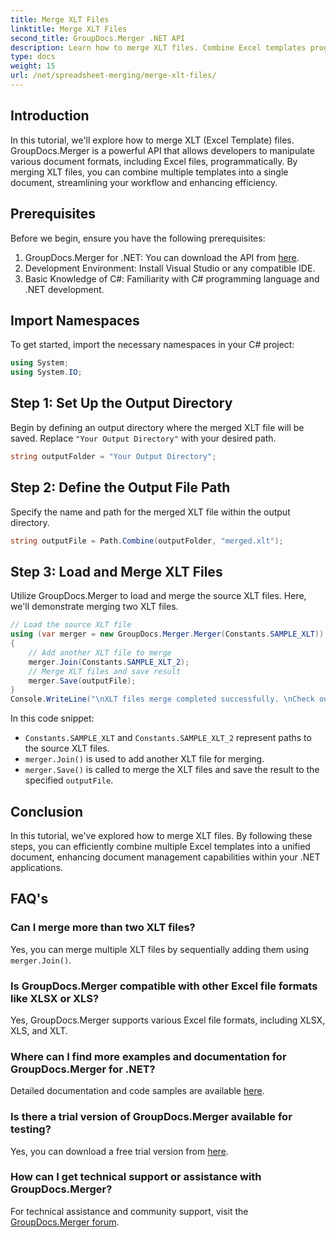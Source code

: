 ```yaml
---
title: Merge XLT Files
linktitle: Merge XLT Files
second_title: GroupDocs.Merger .NET API
description: Learn how to merge XLT files. Combine Excel templates programmatically in C# with this step-by-step guide.
type: docs
weight: 15
url: /net/spreadsheet-merging/merge-xlt-files/
---
```

## Introduction
In this tutorial, we'll explore how to merge XLT (Excel Template) files. GroupDocs.Merger is a powerful API that allows developers to manipulate various document formats, including Excel files, programmatically. By merging XLT files, you can combine multiple templates into a single document, streamlining your workflow and enhancing efficiency.
## Prerequisites
Before we begin, ensure you have the following prerequisites:
1. GroupDocs.Merger for .NET: You can download the API from [here](https://releases.groupdocs.com/merger/net/).
2. Development Environment: Install Visual Studio or any compatible IDE.
3. Basic Knowledge of C#: Familiarity with C# programming language and .NET development.

## Import Namespaces
To get started, import the necessary namespaces in your C# project:
```csharp
using System;
using System.IO;
```
## Step 1: Set Up the Output Directory
Begin by defining an output directory where the merged XLT file will be saved. Replace `"Your Output Directory"` with your desired path.
```csharp
string outputFolder = "Your Output Directory";
```
## Step 2: Define the Output File Path
Specify the name and path for the merged XLT file within the output directory.
```csharp
string outputFile = Path.Combine(outputFolder, "merged.xlt");
```
## Step 3: Load and Merge XLT Files
Utilize GroupDocs.Merger to load and merge the source XLT files. Here, we'll demonstrate merging two XLT files.
```csharp
// Load the source XLT file
using (var merger = new GroupDocs.Merger.Merger(Constants.SAMPLE_XLT))
{
    // Add another XLT file to merge
    merger.Join(Constants.SAMPLE_XLT_2);
    // Merge XLT files and save result
    merger.Save(outputFile);
}
Console.WriteLine("\nXLT files merge completed successfully. \nCheck output in {0}", outputFolder);
```
In this code snippet:
- `Constants.SAMPLE_XLT` and `Constants.SAMPLE_XLT_2` represent paths to the source XLT files.
- `merger.Join()` is used to add another XLT file for merging.
- `merger.Save()` is called to merge the XLT files and save the result to the specified `outputFile`.

## Conclusion
In this tutorial, we've explored how to merge XLT files. By following these steps, you can efficiently combine multiple Excel templates into a unified document, enhancing document management capabilities within your .NET applications.

## FAQ's
### Can I merge more than two XLT files?
Yes, you can merge multiple XLT files by sequentially adding them using `merger.Join()`.
### Is GroupDocs.Merger compatible with other Excel file formats like XLSX or XLS?
Yes, GroupDocs.Merger supports various Excel file formats, including XLSX, XLS, and XLT.
### Where can I find more examples and documentation for GroupDocs.Merger for .NET?
Detailed documentation and code samples are available [here](https://reference.groupdocs.com/merger/net/).
### Is there a trial version of GroupDocs.Merger available for testing?
Yes, you can download a free trial version from [here](https://releases.groupdocs.com/).
### How can I get technical support or assistance with GroupDocs.Merger?
For technical assistance and community support, visit the [GroupDocs.Merger forum](https://forum.groupdocs.com/c/merger/32).
